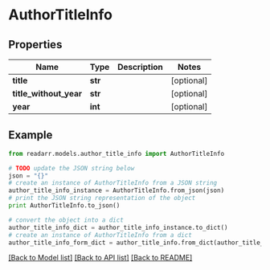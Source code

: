 # AuthorTitleInfo


## Properties

Name | Type | Description | Notes
------------ | ------------- | ------------- | -------------
**title** | **str** |  | [optional] 
**title_without_year** | **str** |  | [optional] 
**year** | **int** |  | [optional] 

## Example

```python
from readarr.models.author_title_info import AuthorTitleInfo

# TODO update the JSON string below
json = "{}"
# create an instance of AuthorTitleInfo from a JSON string
author_title_info_instance = AuthorTitleInfo.from_json(json)
# print the JSON string representation of the object
print AuthorTitleInfo.to_json()

# convert the object into a dict
author_title_info_dict = author_title_info_instance.to_dict()
# create an instance of AuthorTitleInfo from a dict
author_title_info_form_dict = author_title_info.from_dict(author_title_info_dict)
```
[[Back to Model list]](../README.md#documentation-for-models) [[Back to API list]](../README.md#documentation-for-api-endpoints) [[Back to README]](../README.md)


